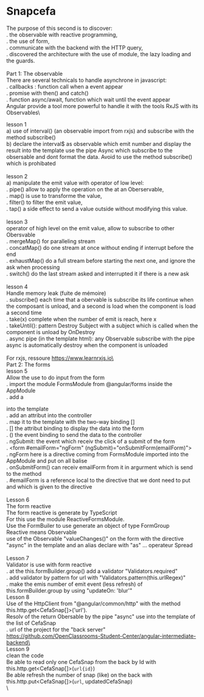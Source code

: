 # Snapcefa
The purpose of this second is to discover:\
   . the observable with reactive programming,\
   . the use of form,\
   . communicate with the backend with the HTTP query,\
   . discovered the architecture with the use of module, the lazy loading and the guards.\
\
Part 1: The observable\
There are several technicals to handle asynchrone in javascript:\
   . callbacks : function call when a event appear\
   . promise with then() and catch()\
   . function async/await, function which wait until the event appear\
Angular provide a tool more powerful to handle it with the tools RxJS with its Observables\

lesson 1\
   a) use of interval() (an observable import from rxjs) and subscribe with the method subscribe()\
   b) declare the interval$ as observable which emit number and display the result into the template
      use the pipe Async which subscribe to the obsersable and dont format the data.
      Avoid to use the method subscribe() which is prohibated\
\
lesson 2\
   a) manipulate the emit value with operator of low level:\
      . pipe() allow to apply the operation on the at an Oberservable,\
      . map() is use to transforme the value,\
      . filter() to filter the emit value,\
      . tap() a side effect to send a value outside without modifying this value.\
\
lesson 3\
   operator of high level on the emit value, allow to subscribe to other Obersvable\
      . mergeMap() for paralleling stream\
      . concatMap() do one stream at once without ending if interrupt before the end\
      . exhaustMap() do a full stream before starting the next one, and ignore the ask when processing\
      . switch() do the last stream asked and interrupted it if there is a new ask\
\
lesson 4\
   Handle memory leak (fuite de mémoire)\
      . subscribe() each time that a obervable is subscribe its life continue when the composant is unload, and a second is load when the component is load a second time\
      . take(x) complete when the number of emit is reach, here x\
      . takeUntil(): pattern Destroy Subject with a subject which is called when the component is unload by OnDestroy\
      . async pipe (in the template html): any Observable subscribe with the pipe async is automatically destroy when the component is unloaded\
\
For rxjs, ressoure https://www.learnrxjs.io\
\
Part 2: The forms\
lesson 5\
Allow the use to do input from the form\
   . import the module FormsModule from @angular/forms inside the AppModule\
   . add a <form> into the template\
   . add an attribut into the controller\
   . map it to the template with the two-way binding [] \
      . [] the attribut binding to display the data into the form \
      . () the event binding to send the data to the controller \
   . ngSubmit: the event which receiv the click of a submit of the form \
   . <form #emailForm="ngForm" (ngSubmit)="onSubmitForm(emailForm)">\
      . ngForm here is a directive coming from FormsModule imported into the AppModule and put on all balise <form>\
      . onSubmitForm() can receiv emailForm from it in argurment which is send to the method\
      . #emailForm is a reference local to the directive that we dont need to put and which is given to the directive\
\
Lesson 6\
The form reactive\
The form reactive is generate by TypeScript\
For this use the module ReactiveFormsModule.\
Use the FormBuiler to use generate an object of type FormGroup\
Reactive means Observable\
use of the Observable "valueChanges()" on the form with the directive "async" in the template and an alias declare with "as"
... operateur Spread\
\
Lesson 7\
Validator is use with form reactive\
   . at the this.formBuilder.group() add a validator "Validators.required"\
   . add validator by pattern for url with "Validators.pattern(this.urlRegex)"\
   . make the emis number of emit event (less refresh) of this.formBuilder.group by using "updateOn: 'blur'"
\
Lesson 8\
Use of the HttpClient from "@angular/common/http" with the method this.http.get<CefaSnap[]>('url').\
Resolv of the return Obersable by the pipe "async" use into the template of the list of CefaSnap\
. url of the project for the "back server" https://github.com/OpenClassrooms-Student-Center/angular-intermediate-backend\
\
Lesson 9\
clean the code\
Be able to read only one CefaSnap from the back by Id with this.http.get<CefaSnap[]>(`url{id}`)\
Be able refresh the number of snap (like) on the back with this.http.put<CefaSnap[]>(`url`, updatedCefaSnap)\
\